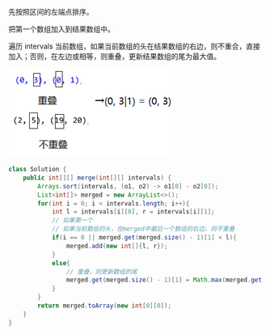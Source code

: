 先按照区间的左端点排序。

把第一个数组加入到结果数组中。

遍历 intervals 当前数组，如果当前数组的头在结果数组的右边，则不重合，直接加入；否则，在左边或相等，则重叠，更新结果数组的尾为最大值。

![alt text](../../../../../../images/image-87.png)

```java
class Solution {
    public int[][] merge(int[][] intervals) {
        Arrays.sort(intervals, (o1, o2) -> o1[0] - o2[0]);
        List<int[]> merged = new ArrayList<>();
        for(int i = 0; i < intervals.length; i++){
            int l = intervals[i][0], r = intervals[i][1];
            // 如果第一个
            // 如果当前数组的头，在merged中最后一个数组的右边，则不重叠
            if(i == 0 || merged.get(merged.size() - 1)[1] < l){
                merged.add(new int[]{l, r});
            }
            else{
                // 重叠，则更新数组的尾
                merged.get(merged.size() - 1)[1] = Math.max(merged.get(merged.size() - 1)[1], r);
            }
        }
        return merged.toArray(new int[0][0]);
    }
}
```